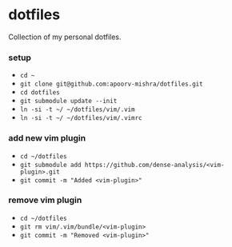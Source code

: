 # dotfiles
Collection of my personal dotfiles.

### setup
* `cd ~`
* `git clone git@github.com:apoorv-mishra/dotfiles.git`
* `cd dotfiles`
* `git submodule update --init`
* `ln -si -t ~/ ~/dotfiles/vim/.vim`
* `ln -si -t ~/ ~/dotfiles/vim/.vimrc`

### add new vim plugin
* `cd ~/dotfiles`
* `git submodule add https://github.com/dense-analysis/<vim-plugin>.git`
* `git commit -m "Added <vim-plugin>"`

### remove vim plugin
* `cd ~/dotfiles`
* `git rm vim/.vim/bundle/<vim-plugin>`
* `git commit -m "Removed <vim-plugin>"`
